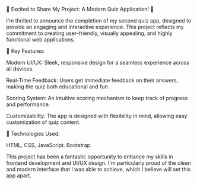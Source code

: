 🎉 Excited to Share My Project: A Modern Quiz Application! 🎉

I'm thrilled to announce the completion of my second quiz app, designed to provide an engaging and interactive experience. This project reflects my commitment to creating user-friendly, visually appealing, and highly functional web applications.

🚀 Key Features:

Modern UI/UX: Sleek, responsive design for a seamless experience across all devices.

Real-Time Feedback: Users get immediate feedback on their answers, making the quiz both educational and fun.

Scoring System: An intuitive scoring mechanism to keep track of progress and performance.

Customizability: The app is designed with flexibility in mind, allowing easy customization of quiz content.

🔧 Technologies Used:

HTML, CSS, JavaScript.
Bootstrap.

This project has been a fantastic opportunity to enhance my skills in frontend development and UI/UX design. I'm particularly proud of the clean and modern interface that I was able to achieve, which I believe will set this app apart.
